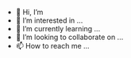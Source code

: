 - 👋 Hi, I’m 
- 👀 I’m interested in ...
- 🌱 I’m currently learning ...
- 💞️ I’m looking to collaborate on ...
- 📫 How to reach me ...

<!---is a ✨ special ✨ repository because its `README.md` (this file) appears on your GitHub profile.
You can click the Preview link to take a look at your changes.
--->
